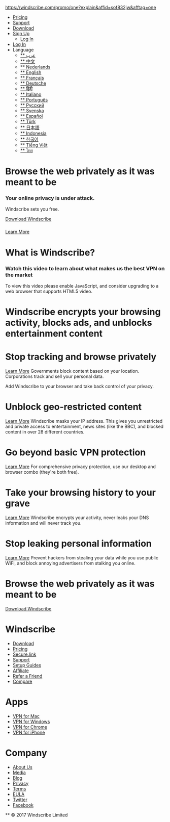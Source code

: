 https://windscribe.com/promo/one?explain&affid=sof832jw&afftag=one

<a href="/" id="header_logo"></a>
-   [Pricing](/upgrade)
-   [Support](/support)
-   <a href="/download" class="green-btn">Download</a>
-   <a href="/signup" class="nav-menu-btn white-btn non-trans">Sign Up</a>
    -   [Log In](/login)
-   [Log In](/login)
-   <span class="mobile-selector">Language</span> <a href="#" class="language-selector-toggle"><em></em></a>
    -   [** <span>عرب</span>](https://egy.windscribe.com/promo/one?explain&affid=sof832jw&afftag=one)
    -   [** <span>中文</span>](https://chn.windscribe.com/promo/one?explain&affid=sof832jw&afftag=one)
    -   [** <span>Nederlands</span>](https://nld.windscribe.com/promo/one?explain&affid=sof832jw&afftag=one)
    -   [** <span>English</span>](https://windscribe.com/promo/one?explain&affid=sof832jw&afftag=one)
    -   [** <span>Français</span>](https://fra.windscribe.com/promo/one?explain&affid=sof832jw&afftag=one)
    -   [** <span>Deutsche</span>](https://deu.windscribe.com/promo/one?explain&affid=sof832jw&afftag=one)
    -   [** <span>हिंदी</span>](https://ind.windscribe.com/promo/one?explain&affid=sof832jw&afftag=one)
    -   [** <span>Italiano</span>](https://ita.windscribe.com/promo/one?explain&affid=sof832jw&afftag=one)
    -   [** <span>Português</span>](https://prt.windscribe.com/promo/one?explain&affid=sof832jw&afftag=one)
    -   [** <span>Русский</span>](https://rus.windscribe.com/promo/one?explain&affid=sof832jw&afftag=one)
    -   [** <span>Svenska</span>](https://swe.windscribe.com/promo/one?explain&affid=sof832jw&afftag=one)
    -   [** <span>Español</span>](https://esp.windscribe.com/promo/one?explain&affid=sof832jw&afftag=one)
    -   [** <span>Türk</span>](https://tur.windscribe.com/promo/one?explain&affid=sof832jw&afftag=one)
    -   [** <span>日本語</span>](https://jpn.windscribe.com/promo/one?explain&affid=sof832jw&afftag=one)
    -   [** <span>Indonesia</span>](https://idn.windscribe.com/promo/one?explain&affid=sof832jw&afftag=one)
    -   [** <span>한국어</span>](https://kor.windscribe.com/promo/one?explain&affid=sof832jw&afftag=one)
    -   [** <span>Tiếng Việt</span>](https://vnm.windscribe.com/promo/one?explain&affid=sof832jw&afftag=one)
    -   [** <span>ไทย</span>](https://tha.windscribe.com/promo/one?explain&affid=sof832jw&afftag=one)

Browse the web privately as it was meant to be
==============================================

### Your online privacy is under attack.
Windscribe sets you free.

<a href="/download" class="big-green-btn green-btn" title="Download Windscribe VPN">Download Windscribe <em></em></a>
### 

<a href="/whyuse" class="white-btn">Learn More</a>

What is Windscribe?
===================

### Watch this video to learn about what makes us the best VPN on the market

To view this video please enable JavaScript, and consider upgrading to a web browser that supports HTML5 video.

Windscribe encrypts your browsing activity, blocks ads, and unblocks entertainment content
==========================================================================================

Stop tracking and browse privately
==================================

<a href="#" class="lmore lmore1"><em></em> Learn More</a>
Governments block content based on your location. Corporations track and sell your personal data.

Add Windscribe to your browser and take back control of your privacy.

Unblock geo-restricted content
==============================

<a href="#" class="lmore lmore2"><em></em> Learn More</a>
Windscribe masks your IP address. This gives you unrestricted and private access to entertainment, news sites (like the BBC), and blocked content in over 28 different countries.

Go beyond basic VPN protection
==============================

<a href="#" class="lmore lmore3"><em></em> Learn More</a>
For comprehensive privacy protection, use our desktop and browser combo (they're both free).

Take your browsing history to your grave
========================================

<a href="#" class="lmore lmore4"><em></em> Learn More</a>
Windscribe encrypts your activity, never leaks your DNS information and will never track you.

Stop leaking personal information
=================================

<a href="#" class="lmore lmore5"><em></em> Learn More</a>
Prevent hackers from stealing your data while you use public WiFi, and block annoying advertisers from stalking you online.

Browse the web privately as it was meant to be
==============================================

<a href="/download" class="big-green-btn green-btn" title="Download Windscribe VPN">Download Windscribe <em></em></a>

Windscribe
==========

-   [Download](/download)
-   [Pricing](/upgrade)
-   [Secure.link](/securelink)
-   [Support](/support)
-   [Setup Guides](/guides)
-   [Affiliate](/affiliate)
-   [Refer a Friend](/referafriend)
-   [Compare](/promo/compare)

Apps
====

-   [VPN for Mac](/vpn-for-mac)
-   [VPN for Windows](/vpn-for-windows)
-   [VPN for Chrome](/vpn-for-chrome)
-   [VPN for iPhone](/vpn-for-iphone)

Company
=======

-   [About Us](/about)
-   [Media](/media)
-   [Blog](https://blog.windscribe.com/)
-   [Privacy](/privacy)
-   [Terms](/terms)
-   [EULA](/terms/eula)
-   [Twitter](https://twitter.com/windscribecom)
-   [Facebook](https://www.facebook.com/windscribe)

** <span>© 2017 Windscribe Limited</span>


